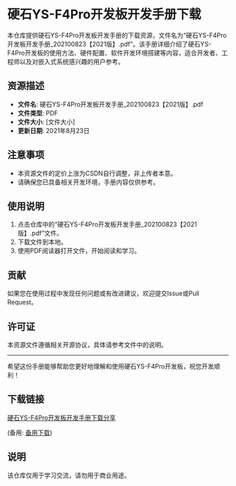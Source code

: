 # 硬石YS-F4Pro开发板开发手册下载

本仓库提供硬石YS-F4Pro开发板开发手册的下载资源，文件名为“硬石YS-F4Pro开发板开发手册_202100823【2021版】.pdf”。该手册详细介绍了硬石YS-F4Pro开发板的使用方法、硬件配置、软件开发环境搭建等内容，适合开发者、工程师以及对嵌入式系统感兴趣的用户参考。

## 资源描述

- **文件名**: 硬石YS-F4Pro开发板开发手册_202100823【2021版】.pdf
- **文件类型**: PDF
- **文件大小**: [文件大小]
- **更新日期**: 2021年8月23日

## 注意事项

- 本资源文件的定价上涨为CSDN自行调整，非上传者本意。
- 请确保您已具备相关开发环境，手册内容仅供参考。

## 使用说明

1. 点击仓库中的“硬石YS-F4Pro开发板开发手册_202100823【2021版】.pdf”文件。
2. 下载文件到本地。
3. 使用PDF阅读器打开文件，开始阅读和学习。

## 贡献

如果您在使用过程中发现任何问题或有改进建议，欢迎提交Issue或Pull Request。

## 许可证

本资源文件遵循相关开源协议，具体请参考文件中的说明。

---

希望这份手册能够帮助您更好地理解和使用硬石YS-F4Pro开发板，祝您开发顺利！

## 下载链接
[硬石YS-F4Pro开发板开发手册下载分享](https://pan.quark.cn/s/5fa3b8b25b03) 

(备用: [备用下载](https://pan.baidu.com/s/1ofIReUxS9bcBsyfgZUlb-g?pwd=1234))

## 说明

该仓库仅用于学习交流，请勿用于商业用途。
